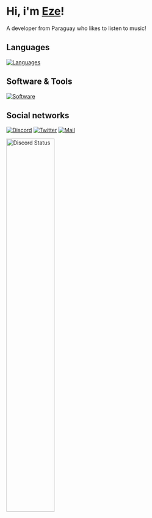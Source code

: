 # Hi, i'm [Eze](https://spotify.com/user/s2xbxop7uuabyye9t5rwes5ij?si=0d328ea19c7646d7)!
A developer from Paraguay who likes to listen to music!
## Languages
[![Languages](https://skillicons.dev/icons?i=js,ts,java,html,css)](https://skillicons.dev)

## Software & Tools
[![Software](https://skillicons.dev/icons?i=vscode,idea,replit,git,github,docker,gcp,ubuntu,nodejs,react,electron,bun,mongodb)](https://skillicons.dev)

## Social networks
[![Discord](https://skillicons.dev/icons?i=discord)](https://discord.com/users/519634005226815492)
[![Twitter](https://skillicons.dev/icons?i=twitter)](https://twitter.com/eletzeee)
[![Mail](https://skillicons.dev/icons?i=gmail)](mailto:ezeowogamil@gmail.com)

<a href="https://discord.com/users/519634005226815492" target="_blank">
<img width="50%" align="left" alt="Discord Status" src="https://lanyard.cnrad.dev/api/519634005226815492?bg=1f1f1f&borderRadius=5px">
